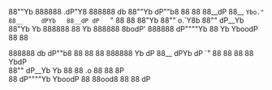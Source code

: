 88""Yb 888888 .dP"Y8 888888    db    88""Yb  dP""b8 88  88 
88__dP 88__   `Ybo." 88__     dPYb   88__dP dP   `" 88  88 
88"Yb  88""   o.`Y8b 88""    dP__Yb  88"Yb  Yb      888888 
88  Yb 888888 8bodP' 888888 dP""""Yb 88  Yb  YboodP 88  88

888888    db     dP""b8 88 88     88 888888 Yb  dP 
88__     dPYb   dP   `" 88 88     88   88    YbdP  
88""    dP__Yb  Yb      88 88  .o 88   88     8P   
88     dP""""Yb  YboodP 88 88ood8 88   88    dP    